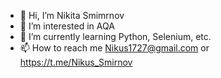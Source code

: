 - 👋 Hi, I’m Nikita Smimrnov
- 👀 I’m interested in AQA
- 🌱 I’m currently learning Python, Selenium, etc.
- 📫 How to reach me Nikus1727@gmail.com or https://t.me/Nikus_Smirnov

<!---
NASmirnovGit/NASmirnovGit is a ✨ special ✨ repository because its `README.md` (this file) appears on your GitHub profile.
You can click the Preview link to take a look at your changes.
--->
